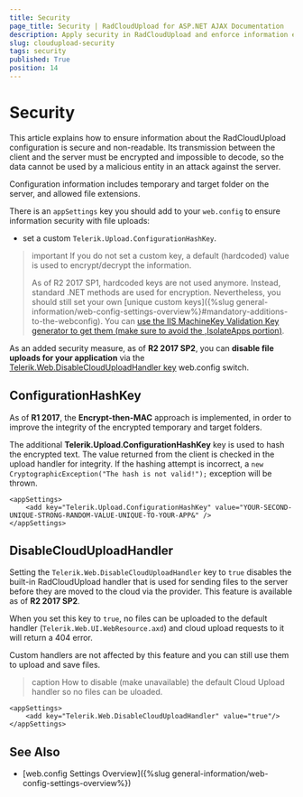 ```yaml
---
title: Security
page_title: Security | RadCloudUpload for ASP.NET AJAX Documentation
description: Apply security in RadCloudUpload and enforce information encryption to prevent attacks.
slug: cloudupload-security
tags: security
published: True
position: 14
---
```


# Security

This article explains how to ensure information about the RadCloudUpload configuration is secure and non-readable. Its transmission between the client and the server must be encrypted and impossible to decode, so the data cannot be used by a malicious entity in an attack against the server.

Configuration information includes temporary and target folder on the server, and allowed file extensions.

There is an `appSettings` key you should add to your `web.config` to ensure information security with file uploads:

* set a custom `Telerik.Upload.ConfigurationHashKey`.

>important If you do not set a custom key, a default (hardcoded) value is used to encrypt/decrypt the information.
>
>As of R2 2017 SP1, hardcoded keys are not used anymore. Instead, standard .NET methods are used for encryption. Nevertheless, you should still set your own [unique custom keys]({%slug general-information/web-config-settings-overview%}#mandatory-additions-to-the-webconfig). You can [use the IIS MachineKey Validation Key generator to get them (make sure to avoid the ,IsolateApps portion)](../../general-information/images/generate-keys-iis.png).

As an added security measure, as of **R2 2017 SP2**, you can **disable file uploads for your application** via the [Telerik.Web.DisableCloudUploadHandler key](#disableclouduploadhandler) web.config switch.

## ConfigurationHashKey

As of **R1 2017**, the **Encrypt-then-MAC** approach is implemented, in order to improve the integrity of the encrypted temporary and target folders.

The additional **Telerik.Upload.ConfigurationHashKey** key is used to hash the encrypted text. The value returned from the client is checked in the upload handler for integrity. If the hashing attempt is incorrect, a `new CryptographicException("The hash is not valid!");` exception will be thrown.

````web.config
<appSettings>
	<add key="Telerik.Upload.ConfigurationHashKey" value="YOUR-SECOND-UNIQUE-STRONG-RANDOM-VALUE-UNIQUE-TO-YOUR-APP&" />
</appSettings>
````

## DisableCloudUploadHandler


Setting the `Telerik.Web.DisableCloudUploadHandler` key to `true` disables the built-in RadCloudUpload handler that is used for sending files to the server before they are moved to the cloud via the provider. This feature is available as of **R2 2017 SP2**.

When you set this key to `true`, no files can be uploaded to the default handler (`Telerik.Web.UI.WebResource.axd`) and cloud upload requests to it will return a 404 error.

Custom handlers are not affected by this feature and you can still use them to upload and save files.

>caption How to disable (make unavailable) the default Cloud Upload handler so no files can be uloaded.

````web.config
<appSettings>
	<add key="Telerik.Web.DisableCloudUploadHandler" value="true"/>
</appSettings>
````


## See Also

* [web.config Settings Overview]({%slug general-information/web-config-settings-overview%})
